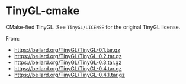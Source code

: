 TinyGL-cmake
============

CMake-fied TinyGL. See `TinyGL/LICENSE` for the original TinyGL license.

From:
 - https://bellard.org/TinyGL/TinyGL-0.1.tar.gz
 - https://bellard.org/TinyGL/TinyGL-0.2.tar.gz
 - https://bellard.org/TinyGL/TinyGL-0.3.tar.gz
 - https://bellard.org/TinyGL/TinyGL-0.4.tar.gz
 - https://bellard.org/TinyGL/TinyGL-0.4.1.tar.gz
